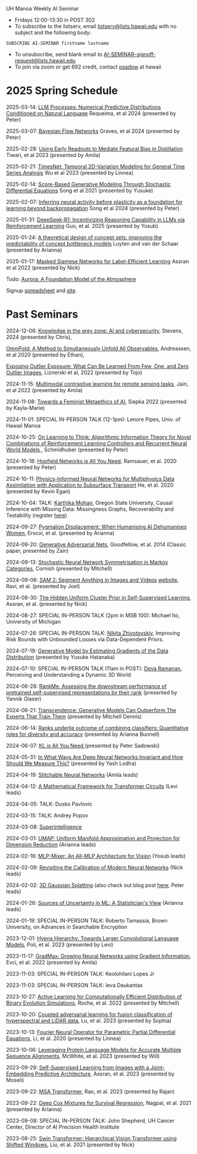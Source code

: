 UH Manoa Weekly AI Seminar
- Fridays 12:00-13:30 in POST 302
- To subscribe to the listserv, email listserv@lists.hawaii.edu with no subject and the following body:
  
`SUBSCRIBE AI-SEMINAR firstname lastname`

- To unsubscribe, send blank email to AI-SEMINAR-signoff-request@lists.hawaii.edu
- To join via zoom or get 692 credit, contact [psadow](https://peterjsadowski.github.io/) at hawaii


# 2025 Spring Schedule

2025-03-14: [LLM Processes: Numerical Predictive Distributions Conditioned on Natural Language](https://arxiv.org/abs/2405.12856) Requeima, et al 2024 (presented by Peter)

2025-03-07: [Bayesian Flow Networks](https://arxiv.org/abs/2308.07037) Graves, et al 2024 (presented by Peter)

2025-02-28: [Using Early Readouts to Mediate Featural Bias in Distillation](https://arxiv.org/abs/2310.18590) Tiwari, et al 2023 (presented by Amila)

2025-02-21: [TimesNet: Temporal 2D-Variation Modeling for General Time Series Analysis](https://arxiv.org/abs/2210.02186) Wu et al 2023 (presented by Linnea)

2025-02-14: [Score-Based Generative Modeling Through Stochastic Differential Equations](https://arxiv.org/abs/2011.13456) Song et al 2021 (presented by Yusuke)

2025-02-07: [Inferring neural activity before plasticity as a foundation for learning beyond backpropagation](https://www.nature.com/articles/s41593-023-01514-1) Song et al 2024 (presented by Peter)

2025-01-31: [DeepSeek-R1: Incentivizing Reasoning Capability in LLMs via Reinforcement Learning](https://github.com/deepseek-ai/DeepSeek-R1/blob/main/DeepSeek_R1.pdf) Guo, et al. 2025 (presented by Yosub)

2025-01-24: [A theoretical design of concept sets: improving the predictability of concept bottleneck models](https://openreview.net/forum?id=oTv6Qa12G0&noteId=IcK0rpehH9) Luyten and van der Schaar (presented by Arianna)

2025-01-17: [Masked Siamese Networks for Label-Efficient Learning](https://arxiv.org/abs/2204.07141) Assran et al 2022 (presented by Nick)

Todo: [Aurora: A Foundation Model of the Atmosphere](https://arxiv.org/abs/2405.13063)

Signup [spreadsheet](https://docs.google.com/spreadsheets/d/1ah-JpoPwa59x--LdwsAmpWh5Tv3OvqMhBrs60mSTjKo/edit?usp=sharing) and [site](https://github.com/hawaii-ai/ai-seminar).


# Past Seminars

2024-12-06: [Knowledge in the grey zone: AI and cybersecurity](https://link.springer.com/article/10.1057/s42984-020-00007-w), Stevens, 2024 (presented by Chris),

[OmniFold: A Method to Simultaneously Unfold All Observables](https://arxiv.org/abs/1911.09107), Andreassen, et al 2020 (presented by Ethan),

[Exposing Outlier Exposure: What Can Be Learned From Few, One, and Zero Outlier Images](https://arxiv.org/abs/2205.11474), Liznerski et al, 2022 (presented by Tojo)

2024-11-15: [Multimodal contrastive learning for remote sensing tasks](https://arxiv.org/abs/2209.02329), Jain, et al 2022 (presented by Amila)

2024-11-08: [Towards a Feminist Metaethics of AI](https://arxiv.org/abs/2311.14700), Siapka 2022 (presented by Kayla-Marie)

2024-11-01: SPECIAL IN-PERSON TALK (12-1pm): Lenore Pipes, Univ. of Hawaii Manoa

2024-10-25: [On Learning to Think: Algorithmic Information Theory for Novel Combinations of Reinforcement Learning Controllers and Recurrent Neural World Models
](https://arxiv.org/abs/1511.09249), Schmidhuber (presented by Peter)

2024-10-18: [Hopfield Networks is All You Need](https://arxiv.org/abs/2008.02217), Ramsauer, et al. 2020 (presented by Peter)

2024-10-11: [Physics-Informed Neural Networks for Multiphysics Data Assimilation with Application to Subsurface Transport](https://www.sciencedirect.com/science/article/abs/pii/S0309170819311649) He, et al. 2020 (presented by Kevin Egan)

2024-10-04: TALK: [Karthika Mohan](https://www.karthikamohan.com/), Oregon State University, Causal Inference with Missing Data: Missingness Graphs, Recoverability and Testability (register [here](https://aiphi.shepherdresearchlab.org/event/affinity-group-october-2024/))

2024-09-27: [Pygmalion Displacement: When Humanising AI Dehumanises Women](https://osf.io/preprints/socarxiv/jqxb6), Erscoi, et al. (presented by Arianna)

2024-09-20: [Generative Adversarial Nets](https://arxiv.org/abs/1406.26610), Goodfellow, et al. 2014 (Classic paper, presented by Zain)

2024-09-13: [Stochastic Neural Network Symmetrisation in Markov Categories](https://arxiv.org/abs/2406.11814), Cornish (presented by Mitchell)

2024-09-06: [SAM 2: Segment Anything in Images and Videos](https://arxiv.org/abs/2408.00714) [website](https://ai.meta.com/sam2/), Ravi, et al. (presented by Joel)

2024-08-30: [The Hidden Uniform Cluster Prior in Self-Supervised Learning](https://arxiv.org/abs/2210.07277), Assran, et al. (presented by Nick)

2024-08-27: SPECIAL IN-PERSON TALK (2pm in MSB 100): Michael Ito, University of Michigan

2024-07-26: SPECIAL IN-PERSON TALK: [Nikita Zhivotovskiy](https://sites.google.com/view/nikitazhivotovskiy/), Improving Risk Bounds with Unbounded Losses via Data-Dependent Priors. 

2024-07-19: [Generative Model by Estimating Gradients of the Data Distribution](https://arxiv.org/abs/1907.05600) (presented by Yusuke Hatanaka)

2024-07-10: SPECIAL IN-PERSON TALK (11am in POST): [Deva Ramanan](https://www.cs.cmu.edu/~deva/), Perceiving and Understanding a Dynamic 3D World

2024-06-28: [RankMe: Assessing the downstream performance of pretrained self-supervised representations by their rank](https://arxiv.org/abs/2210.02885) (presented by Yannik Glaser)

2024-06-21: [Transcendence: Generative Models Can Outperform The Experts That Train Them](https://arxiv.org/abs/2406.11741) (presented by Mitchell Dennis)

2024-06-14: [Ranks underlie outcome of combining classifiers: Quantitative roles for diversity and accuracy](https://www.sciencedirect.com/science/article/pii/S2666389921002890) (presented by Arianna Bunnell)

2024-06-07: [KL is All You Need
](https://blog.alexalemi.com/kl-is-all-you-need.html) (presented by Peter Sadowski)

2024-05-31: [In What Ways Are Deep Neural Networks Invariant and How Should We Measure This?](https://arxiv.org/abs/2210.03773) (presented by Yash Lodha)

2024-04-19: [Stitchable Neural Networks](https://openaccess.thecvf.com/content/CVPR2023/papers/Pan_Stitchable_Neural_Networks_CVPR_2023_paper.pdf) (Amila leads)

2024-04-12: [A Mathematical Framework for Transformer Circuits](https://transformer-circuits.pub/2021/framework/index.html)  (Levi leads)

2024-04-05: TALK: Dusko Pavlovic

2024-03-15: TALK: Andrey Popov

2024-03-08: [Superintelligence](https://idlewords.com/talks/superintelligence.htm)

2024-03-01: [UMAP: Uniform Manifold Approximation and Projection for Dimension Reduction](https://arxiv.org/abs/1802.03426) (Arianna leads)

2024-02-16: [MLP-Mixer: An All-MLP Architecture for Vision](https://arxiv.org/abs/2105.01601) (Yosub leads)

2024-02-09: [Revisiting the Calibration of Modern Neural Networks](https://arxiv.org/abs/2106.07998) (Nick leads)

2024-02-02: [3D Gaussian Splatting](https://repo-sam.inria.fr/fungraph/3d-gaussian-splatting/) (also check out blog post [here](https://huggingface.co/blog/gaussian-splatting); Peter leads)

2024-01-26: [Sources of Uncertainty in ML: A Statistician's View](https://arxiv.org/abs/2305.16703) (Arianna leads)

2024-01-19: SPECIAL IN-PERSON TALK: Roberto Tamassia, Brown University, on Advances in Searchable Encryption

2023-12-01: [Hyena Hierarchy: Towards Larger Convolutional Language Models](https://arxiv.org/abs/2302.10866), Poli, et al. 2023 (presented by Levi)

2023-11-17: [GradMax: Growing Neural Networks using Gradient Information](https://arxiv.org/abs/2201.05125), Evci, et al. 2022 (presented by Amila)

2023-11-03: SPECIAL IN-PERSON TALK: Keolohilani Lopes Jr

2023-11-03: SPECIAL IN-PERSON TALK: Ieva Daukantas

2023-10-27: [Active Learning for Computationally Efficient Distribution of Binary Evolution Simulations](https://arxiv.org/abs/2203.16683), Rocha, et al. 2022 (presented by Mitchell)

2023-10-20: [Coupled adversarial learning for fusion classification of hyperspectral and LiDAR data](https://www.sciencedirect.com/science/article/abs/pii/S156625352200269X), Lu, et al. 2023 (presented by Sophia)

2023-10-13: [Fourier Neural Operator for Parametric Partial Differential Equations](https://arxiv.org/abs/2010.08895), Li, et al. 2020 (presented by Linnea)

2023-10-06: [Leveraging Protein Language Models for Accurate Multiple Sequence Alignments](https://pubmed.ncbi.nlm.nih.gov/37414576/), McWhite, et al. 2023 (presented by Will)

2023-09-29: [Self-Supervised Learning from Images with a Joint-Embedding Predictive Architecture](https://arxiv.org/abs/2301.08243), Assran, et al. 2023 (presented by Moseli)

2023-09-22: [MSA Transformer](https://www.biorxiv.org/content/10.1101/2021.02.12.430858v1.full), Rao, et al. 2023 (presented by Rajan)

2023-09-22: [Deep Cox Mixtures for Survival Regression](https://arxiv.org/abs/2101.06536), Nagpal, et al. 2021 (presented by Arianna)

2023-09-08: SPECIAL IN-PERSON TALK: John Shepherd, UH Cancer Center, Director of AI Precision Health Institute

2023-08-25: [Swin Transformer: Hierarchical Vision Transformer using Shifted Windows](https://arxiv.org/abs/2103.14030), Liu, et al. 2021 (presented by Nick)


